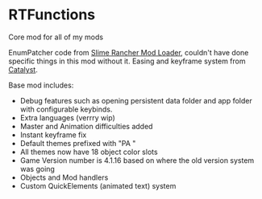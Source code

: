 # RTFunctions
Core mod for all of my mods

EnumPatcher code from [Slime Rancher Mod Loader](https://github.com/SlimeRancherModding/SRML), couldn't have done specific things in this mod without it.
Easing and keyframe system from [Catalyst](https://github.com/Reimnop/Catalyst).

Base mod includes:
- Debug features such as opening persistent data folder and app folder with configurable keybinds.
- Extra languages (verrry wip)
- Master and Animation difficulties added
- Instant keyframe fix
- Default themes prefixed with "PA "
- All themes now have 18 object color slots
- Game Version number is 4.1.16 based on where the old version system was going
- Objects and Mod handlers
- Custom QuickElements (animated text) system